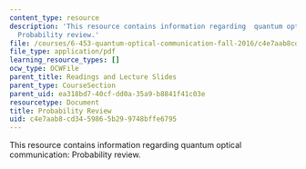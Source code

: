 ```yaml
---
content_type: resource
description: 'This resource contains information regarding  quantum optical communication:
  Probability review.'
file: /courses/6-453-quantum-optical-communication-fall-2016/c4e7aab8cd3459865b299748bffe6795_MIT6_453F16_Probability.pdf
file_type: application/pdf
learning_resource_types: []
ocw_type: OCWFile
parent_title: Readings and Lecture Slides
parent_type: CourseSection
parent_uid: ea318bd7-40cf-dd0a-35a9-b8841f41c03e
resourcetype: Document
title: Probability Review
uid: c4e7aab8-cd34-5986-5b29-9748bffe6795
---
```

This resource contains information regarding  quantum optical communication: Probability review.

